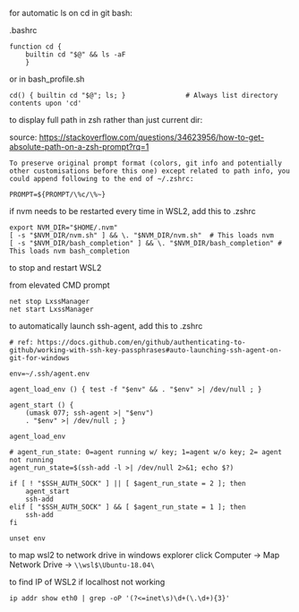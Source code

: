 for automatic ls on cd in git bash:

.bashrc

```
function cd {
    builtin cd "$@" && ls -aF
    }
```

or in bash_profile.sh

```
cd() { builtin cd "$@"; ls; }               # Always list directory contents upon 'cd'
```

to display full path in zsh rather than just current dir:

source: https://stackoverflow.com/questions/34623956/how-to-get-absolute-path-on-a-zsh-prompt?rq=1

`To preserve original prompt format (colors, git info and potentially other customisations before this one) except related to path info, you could append following to the end of ~/.zshrc:`

```
PROMPT=${PROMPT/\%c/\%~}
```

if nvm needs to be restarted every time in WSL2, add this to .zshrc
```
export NVM_DIR="$HOME/.nvm"
[ -s "$NVM_DIR/nvm.sh" ] && \. "$NVM_DIR/nvm.sh"  # This loads nvm
[ -s "$NVM_DIR/bash_completion" ] && \. "$NVM_DIR/bash_completion" # This loads nvm bash_completion
```

to stop and restart WSL2

from elevated CMD prompt
```
net stop LxssManager
net start LxssManager
```

to automatically launch ssh-agent, add this to .zshrc
```
# ref: https://docs.github.com/en/github/authenticating-to-github/working-with-ssh-key-passphrases#auto-launching-ssh-agent-on-git-for-windows

env=~/.ssh/agent.env

agent_load_env () { test -f "$env" && . "$env" >| /dev/null ; }

agent_start () {
    (umask 077; ssh-agent >| "$env")
    . "$env" >| /dev/null ; }

agent_load_env

# agent_run_state: 0=agent running w/ key; 1=agent w/o key; 2= agent not running
agent_run_state=$(ssh-add -l >| /dev/null 2>&1; echo $?)

if [ ! "$SSH_AUTH_SOCK" ] || [ $agent_run_state = 2 ]; then
    agent_start
    ssh-add
elif [ "$SSH_AUTH_SOCK" ] && [ $agent_run_state = 1 ]; then
    ssh-add
fi

unset env
```

to map wsl2 to network drive in windows explorer
click Computer -> Map Network Drive -> `\\wsl$\Ubuntu-18.04\`

to find IP of WSL2 if localhost not working
```
ip addr show eth0 | grep -oP '(?<=inet\s)\d+(\.\d+){3}'
```
